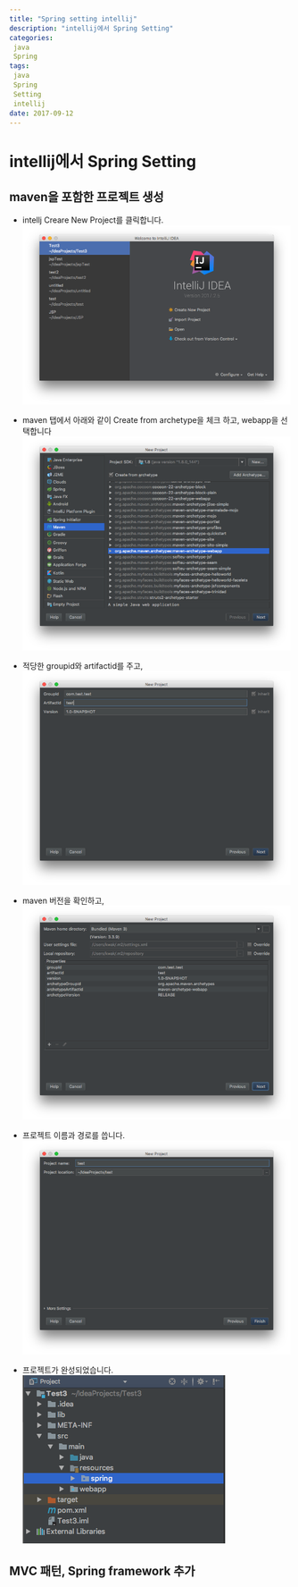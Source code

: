 ```yaml
---
title: "Spring setting intellij"
description: "intellij에서 Spring Setting"
categories: 
 java 
 Spring
tags: 
 java
 Spring
 Setting
 intellij
date: 2017-09-12 
---
```


# intellij에서 Spring Setting

## maven을 포함한 프로젝트 생성

* intellj Creare New Project를 클릭합니다.
![1](/assets/images/springSetting/1.png)

* maven 탭에서 아래와 같이 Create from archetype을 체크 하고, webapp을 선택합니다
![1](/assets/images/springSetting/2.png)

* 적당한 groupid와 artifactid를 주고,
![1](/assets/images/springSetting/3.png)

* maven 버전을 확인하고,
![1](/assets/images/springSetting/4.png)

* 프로젝트 이름과 경로를 씁니다.
![1](/assets/images/springSetting/5.png)

* 프로젝트가 완성되었습니다.
![1](/assets/images/springSetting/6.png)

## MVC 패턴, Spring framework 추가 

